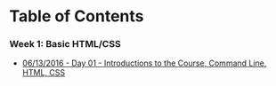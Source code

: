 # Table of Contents

### Week 1: Basic HTML/CSS
* [06/13/2016 - Day 01 - Introductions to the Course, Command Line, HTML, CSS](/day-01/README.md)
